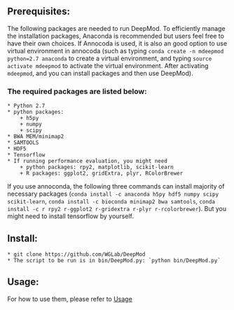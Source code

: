 
## Prerequisites:
The following packages are needed to run DeepMod. To efficiently manage the installation packages, Anaconda is recommended but users feel free to have their own choices. If Annocoda is used, it is also an good option to use virtual environment in annocoda (such as typing `conda create -n mdeepmod python=2.7 anaconda` to create a virtual environment, and typing `source activate mdeepmod` to activate the virtual environment. After activating `mdeepmod`, and you can install packages and then use DeepMod). 

 ### The required packages are listed below:
	* Python 2.7
	* python packages:
		+ h5py
		+ numpy
		+ scipy
	* BWA MEM/minimap2
	* SAMTOOLS
	* HDF5
	* Tensorflow
	* If running performance evaluation, you might need
		+ python packages: rpy2, matplotlib, scikit-learn
		+ R packages: ggplot2, gridExtra, plyr, RColorBrewer
If you use annoconda, the following three commands can install majority of necessary packages (`conda install -c anaconda h5py hdf5 numpy scipy scikit-learn`, `conda install -c bioconda minimap2 bwa samtools`, `conda install -c r rpy2 r-ggplot2 r-gridextra r-plyr r-rcolorbrewer`). But you might need to install tensorflow by yourself.

## Install:
	* git clone https://github.com/WGLab/DeepMod
	* The script to be run is in bin/DeepMod.py: `python bin/DeepMod.py`
	
## Usage:
 For how to use them, please refer to [Usage](https://github.com/WGLab/DeepMod/blob/master/docs/Usage.md)

